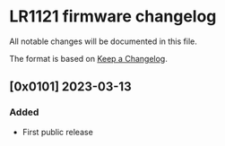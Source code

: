 # LR1121 firmware changelog

All notable changes will be documented in this file.

The format is based on [Keep a Changelog](https://keepachangelog.com/en/1.0.0/).

## [0x0101] 2023-03-13

### Added

- First public release
